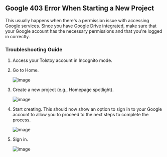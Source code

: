## Google 403 Error When Starting a New Project

This usually happens when there's a permission issue with accessing Google services. Since you have Google Drive integrated, make sure that your Google account has the necessary permissions and that you're logged in correctly.

### Troubleshooting Guide

1. Access your Tolstoy account in Incognito mode.

2. Go to Home.

   ![image](https://github.com/user-attachments/assets/19a685a7-83c1-4455-afb4-3f40c94f7a5b)

3. Create a new project (e.g., Homepage spotlight).

   ![image](https://github.com/user-attachments/assets/71ccb3e3-bf98-4ae4-b481-efd9765eae81)

4. Start creating. This should now show an option to sign in to your Google account to allow you to proceed to the next steps to complete the process.

   ![image](https://github.com/user-attachments/assets/325c43eb-fea1-4ebd-a286-e4886e64ca0c)

5. Sign in.

   ![image](https://github.com/user-attachments/assets/11d199c1-2041-4dd0-8a7d-13bc1dc7bdff)
